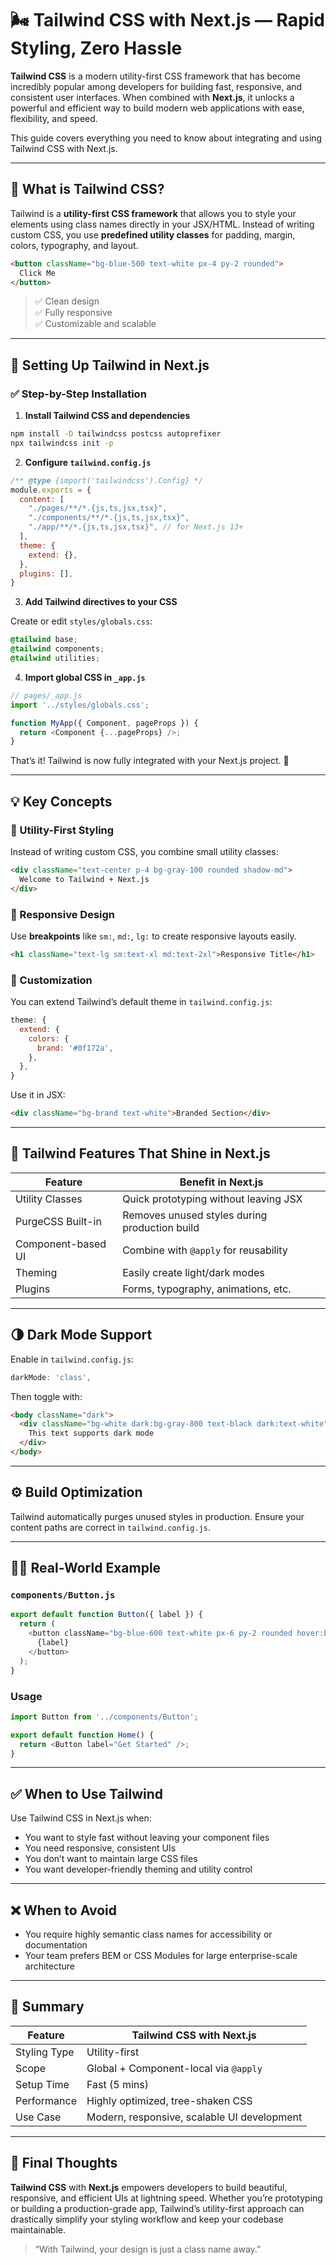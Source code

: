 

# 🌬 Tailwind CSS with Next.js — Rapid Styling, Zero Hassle

**Tailwind CSS** is a modern utility-first CSS framework that has become incredibly popular among developers for building fast, responsive, and consistent user interfaces. When combined with **Next.js**, it unlocks a powerful and efficient way to build modern web applications with ease, flexibility, and speed.

This guide covers everything you need to know about integrating and using Tailwind CSS with Next.js.

---

## 🧠 What is Tailwind CSS?

Tailwind is a **utility-first CSS framework** that allows you to style your elements using class names directly in your JSX/HTML. Instead of writing custom CSS, you use **predefined utility classes** for padding, margin, colors, typography, and layout.

```html
<button className="bg-blue-500 text-white px-4 py-2 rounded">
  Click Me
</button>
```

> ✅ Clean design  
> ✅ Fully responsive  
> ✅ Customizable and scalable

---

## 🚀 Setting Up Tailwind in Next.js

### ✅ Step-by-Step Installation

1. **Install Tailwind CSS and dependencies**

```bash
npm install -D tailwindcss postcss autoprefixer
npx tailwindcss init -p
```

2. **Configure `tailwind.config.js`**

```js
/** @type {import('tailwindcss').Config} */
module.exports = {
  content: [
    "./pages/**/*.{js,ts,jsx,tsx}",
    "./components/**/*.{js,ts,jsx,tsx}",
    "./app/**/*.{js,ts,jsx,tsx}", // for Next.js 13+
  ],
  theme: {
    extend: {},
  },
  plugins: [],
}
```

3. **Add Tailwind directives to your CSS**

Create or edit `styles/globals.css`:

```css
@tailwind base;
@tailwind components;
@tailwind utilities;
```

4. **Import global CSS in `_app.js`**

```js
// pages/_app.js
import '../styles/globals.css';

function MyApp({ Component, pageProps }) {
  return <Component {...pageProps} />;
}
```

That’s it! Tailwind is now fully integrated with your Next.js project. 🎉

---

## 💡 Key Concepts

### 🧩 Utility-First Styling

Instead of writing custom CSS, you combine small utility classes:

```html
<div className="text-center p-4 bg-gray-100 rounded shadow-md">
  Welcome to Tailwind + Next.js
</div>
```

### 📱 Responsive Design

Use **breakpoints** like `sm:`, `md:`, `lg:` to create responsive layouts easily.

```html
<h1 className="text-lg sm:text-xl md:text-2xl">Responsive Title</h1>
```

### 🎨 Customization

You can extend Tailwind’s default theme in `tailwind.config.js`:

```js
theme: {
  extend: {
    colors: {
      brand: '#0f172a',
    },
  },
}
```

Use it in JSX:

```html
<div className="bg-brand text-white">Branded Section</div>
```

---

## 🧰 Tailwind Features That Shine in Next.js

| Feature               | Benefit in Next.js                                  |
|------------------------|-----------------------------------------------------|
| Utility Classes        | Quick prototyping without leaving JSX              |
| PurgeCSS Built-in      | Removes unused styles during production build       |
| Component-based UI     | Combine with `@apply` for reusability               |
| Theming                | Easily create light/dark modes                      |
| Plugins                | Forms, typography, animations, etc.                 |

---

## 🌗 Dark Mode Support

Enable in `tailwind.config.js`:

```js
darkMode: 'class',
```

Then toggle with:

```html
<body className="dark">
  <div className="bg-white dark:bg-gray-800 text-black dark:text-white">
    This text supports dark mode
  </div>
</body>
```

---

## ⚙️ Build Optimization

Tailwind automatically purges unused styles in production. Ensure your content paths are correct in `tailwind.config.js`.

---

## 🧑‍💻 Real-World Example

### `components/Button.js`

```js
export default function Button({ label }) {
  return (
    <button className="bg-blue-600 text-white px-6 py-2 rounded hover:bg-blue-700">
      {label}
    </button>
  );
}
```

### Usage

```js
import Button from '../components/Button';

export default function Home() {
  return <Button label="Get Started" />;
}
```

---

## ✅ When to Use Tailwind

Use Tailwind CSS in Next.js when:
- You want to style fast without leaving your component files
- You need responsive, consistent UIs
- You don’t want to maintain large CSS files
- You want developer-friendly theming and utility control

---

## ❌ When to Avoid

- You require highly semantic class names for accessibility or documentation
- Your team prefers BEM or CSS Modules for large enterprise-scale architecture

---

## 🧠 Summary

| Feature                | Tailwind CSS with Next.js                       |
|------------------------|--------------------------------------------------|
| Styling Type           | Utility-first                                   |
| Scope                  | Global + Component-local via `@apply`           |
| Setup Time             | Fast (5 mins)                                   |
| Performance            | Highly optimized, tree-shaken CSS               |
| Use Case               | Modern, responsive, scalable UI development     |

---

## 🚀 Final Thoughts

**Tailwind CSS** with **Next.js** empowers developers to build beautiful, responsive, and efficient UIs at lightning speed. Whether you’re prototyping or building a production-grade app, Tailwind’s utility-first approach can drastically simplify your styling workflow and keep your codebase maintainable.

> “With Tailwind, your design is just a class name away.”

